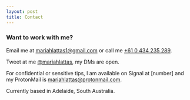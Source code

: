 ```yaml
---
layout: post
title: Contact
---
```


### Want to work with me?

Email me at [mariahlattas1@gmail.com](mailto:mariahlattas1@gmail.com) or call me [+61 0 434 235 289](tel:61434235289).

Tweet at me [@mariahlattas](https://twitter.com/mariahlattas), my DMs are open.

For confidential or sensitive tips, I am available on Signal at [number] and my ProtonMail is [mariahlattas@protonmail.com](mailto:mariahlattas@protonmail.com).

Currently based in Adelaide, South Australia. 